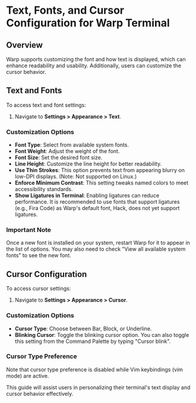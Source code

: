 # Text, Fonts, and Cursor Configuration for Warp Terminal

## Overview
Warp supports customizing the font and how text is displayed, which can enhance readability and usability. Additionally, users can customize the cursor behavior.

## Text and Fonts
To access text and font settings:
1. Navigate to **Settings > Appearance > Text**.

### Customization Options
- **Font Type**: Select from available system fonts.
- **Font Weight**: Adjust the weight of the font.
- **Font Size**: Set the desired font size.
- **Line Height**: Customize the line height for better readability.
- **Use Thin Strokes**: This option prevents text from appearing blurry on low-DPI displays. (Note: Not supported on Linux.)
- **Enforce Minimum Contrast**: This setting tweaks named colors to meet accessibility standards.
- **Show Ligatures in Terminal**: Enabling ligatures can reduce performance. It is recommended to use fonts that support ligatures (e.g., Fira Code) as Warp's default font, Hack, does not yet support ligatures.

### Important Note
Once a new font is installed on your system, restart Warp for it to appear in the list of options. You may also need to check "View all available system fonts" to see the new font.

## Cursor Configuration
To access cursor settings:
1. Navigate to **Settings > Appearance > Cursor**.

### Customization Options
- **Cursor Type**: Choose between Bar, Block, or Underline.
- **Blinking Cursor**: Toggle the blinking cursor option. You can also toggle this setting from the Command Palette by typing "Cursor blink".

### Cursor Type Preference
Note that cursor type preference is disabled while Vim keybindings (vim mode) are active.

This guide will assist users in personalizing their terminal's text display and cursor behavior effectively.
